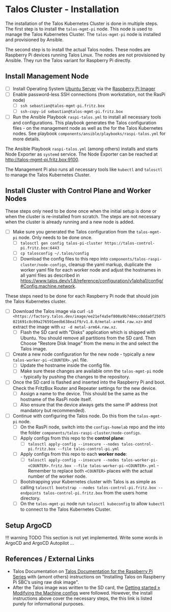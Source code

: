 # Talos Cluster - Installation

The installation of the Talos Kubernetes Cluster is done in multiple steps. The first step is to install the `talos-mgmt-pi` node. This node is used to manage the Talos Kubernetes Cluster. The `talos-mgmt-pi` node is installed and provisioned by Ansible.

The second step is to install the actual Talos nodes. These nodes are Raspberry Pi devices running Talos Linux. The nodes are not provisioned by Ansible. They run the Talos variant for Raspberry Pi directly.

## Install Management Node

- [ ] Install Operating System [Ubuntu Server](https://ubuntu.com) via the [Raspberry Pi Imager](https://www.raspberrypi.com/software)
- [ ] Enable password-less SSH connections (from workstation, not the RasPi node)
    - [ ] `ssh sebastian@talos-mgmt-pi.fritz.box`
    - [ ] `ssh-copy-id sebastian@talos-mgmt-pi.fritz.box`
- [ ] Run the Ansible Playbook `raspi-talos.yml` to install all necessary tools and configurations. This playbook generates the Talos configuration files - on the management node as well as the for the Talos Kubernetes nodes. See playbook `components/ansible/playbooks/raspi-talos.yml` for more details.

The Ansible Playbook `raspi-talos.yml` (among others) installs and starts Node Exporter as `systemd` service. The Node Exporter can be reached at <http://talos-mgmt-pi.fritz.box:9100>.

The Management Pi also runs all necessary tools like `kubectl` and `talosctl` to manage the Talos Kubernetes Cluster.

## Install Cluster with Control Plane and Worker Nodes

These steps only need to be done once when the initial setup is done or when the cluster is re-installed from scratch. The steps are not necessary when the cluster is already running and a new node is added.

- [ ] Make sure you generated the Talos configuration from the `talos-mgmt-pi` node. Only needs to be done once.
    - [ ] `talosctl gen config talos-pi-cluster https://talos-control-pi.fritz.box:6443`
    - [ ] `cp talosconfig ~/.talos/config`
    - [ ] Download the config files to this repo into `components/talos-raspi-cluster/node-configs`, cleanup the yaml markup, duplicate the worker yaml file for each worker node and adjust the hostnames in all yaml files as described in <https://www.talos.dev/v1.8/reference/configuration/v1alpha1/config/#Config.machine.network>.

These steps need to be done for each Raspberry Pi node that should join the Talos Kubernetes cluster.

- [ ] Download the Talos image via curl `-LO <https://factory.talos.dev/image/ee21ef4a5ef808a9b7484cc0dda0f25075021691c8c09a276591eedb638ea1f9/v1.8.0/metal-arm64.raw.xz>` and extract the image with `xz -d metal-arm64.raw.xz`.
    - [ ] Flash the SD card with "Disks" application which is shipped with Ubuntu. You should remove all partitions from the SD card. Then Choose "Restore Disk Image" from the menu in the and select the Talos image.
- [ ] Create a new node configuration for the new node - typically a new `talos-worker-pi-<COUNTER>.yml` file.
    - [ ] Update the hostname inside the config file.
    - [ ] Make sure these changes are available omn the `talos-mgmt-pi` node - typically by pushing the changes to the repository.
- [ ] Once the SD card is flashed and inserted into the Raspberry Pi and boot. Check the FritzBox Router and Repeater settings for the new device.
    - [ ] Assign a name to the device. This should be the same as the hostname of the RasPi node itself.
    - [ ] Also ensure that the device always gets the same IP address (not mandatory but recommended).
- [ ] Continue with configuring the Talos node. Do this from the `talos-mgmt-pi` node.
    - [ ] On the RasPi node, switch into the `configs-homelab` repo and the into the folder `components/talos-raspi-cluster/node-configs`.
    - [ ] Apply configs from this repo to the **control plane**:
        - [ ] `talosctl apply-config --insecure --nodes talos-control-pi.fritz.box --file talos-control-pi.yml`
    - [ ] Apply configs from this repo to each **worker node**:
        - [ ] `talosctl apply-config --insecure --nodes talos-worker-pi-<COUNTER>.fritz.box --file talos-worker-pi-<COUNTER>.yml` - Remember to replace both `<COUNTER>` places with the actual number of the worker node.
    - [ ] Bootstrapping your Kubernetes cluster with Talos is as simple as calling `talosctl bootstrap --nodes talos-control-pi.fritz.box --endpoints talos-control-pi.fritz.box` from the users home directory.
    - [ ] On the `talos-mgmt-pi` node run `talosctl kubeconfig` to allow `kubectl` to connect to the Talos Kubernetes Cluster.

## Setup ArgoCD

!!! warning TODO
    This section is not yet implemented. Write some words in ArgoCD and ArgoCD Autopilot ...

## References / External Links

- Talos Documentation on [Talos Documentation for the Raspberry Pi Series](https://www.talos.dev/v1.8/talos-guides/install/single-board-computers/rpi_generic) with (amont others) instructions on "Installing Talos on Raspberry Pi SBC’s using raw disk image".
- After the Talos image was written to the SD card, the [Getting started &raquo; Modifying the Machine configs](https://www.talos.dev/v1.8/introduction/getting-started/#modifying-the-machine-configs) were followed. However, the install instructions above cover the necessary steps, the this link is listed purely for informational purposes.
